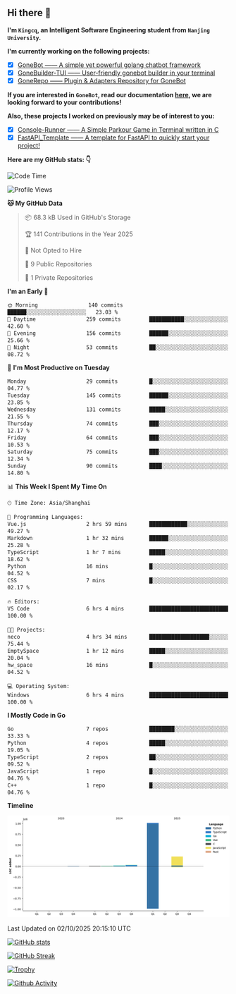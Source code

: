 ## Hi there 👋

**I'm `Kingcq`, an Intelligent Software Engineering student from `Nanjing University`.**

**I'm currently working on the following projects:**

- [x] [GoneBot —— A simple yet powerful golang chatbot framework](https://github.com/gonebot-dev/gonebot)
- [x] [GoneBuilder-TUI —— User-friendly gonebot builder in your terminal](https://github.com/gonebot-dev/gonebuilder-tui)
- [x] [GoneRepo —— Plugin & Adapters Repository for GoneBot](https://github.com/gonebot-dev/gonerepo)

**If you are interested in `GoneBot`, read our documentation [here](https://gonebot-dev.github.io/), we are looking forward to your contributions!**

**Also, these projects I worked on previously may be of interest to you:**

- [x] [Console-Runner —— A Simple Parkour Game in Terminal written in C](https://github.com/Kingcxp/Console-Runners)
- [x] [FastAPI_Template —— A template for FastAPI to quickly start your project!](https://github.com/Kingcxp/FastAPI_Template)

**Here are my GitHub stats: 👇**
<!--START_SECTION:waka-->
![Code Time](http://img.shields.io/badge/Code%20Time-1%2C892%20hrs%2051%20mins-blue)

![Profile Views](http://img.shields.io/badge/Profile%20Views-0-blue)

**🐱 My GitHub Data** 

> 📦 68.3 kB Used in GitHub's Storage 
 > 
> 🏆 141 Contributions in the Year 2025
 > 
> 🚫 Not Opted to Hire
 > 
> 📜 9 Public Repositories 
 > 
> 🔑 1 Private Repositories 
 > 
**I'm an Early 🐤** 

```text
🌞 Morning                140 commits         ██████░░░░░░░░░░░░░░░░░░░   23.03 % 
🌆 Daytime                259 commits         ███████████░░░░░░░░░░░░░░   42.60 % 
🌃 Evening                156 commits         ██████░░░░░░░░░░░░░░░░░░░   25.66 % 
🌙 Night                  53 commits          ██░░░░░░░░░░░░░░░░░░░░░░░   08.72 % 
```
📅 **I'm Most Productive on Tuesday** 

```text
Monday                   29 commits          █░░░░░░░░░░░░░░░░░░░░░░░░   04.77 % 
Tuesday                  145 commits         ██████░░░░░░░░░░░░░░░░░░░   23.85 % 
Wednesday                131 commits         █████░░░░░░░░░░░░░░░░░░░░   21.55 % 
Thursday                 74 commits          ███░░░░░░░░░░░░░░░░░░░░░░   12.17 % 
Friday                   64 commits          ███░░░░░░░░░░░░░░░░░░░░░░   10.53 % 
Saturday                 75 commits          ███░░░░░░░░░░░░░░░░░░░░░░   12.34 % 
Sunday                   90 commits          ████░░░░░░░░░░░░░░░░░░░░░   14.80 % 
```


📊 **This Week I Spent My Time On** 

```text
🕑︎ Time Zone: Asia/Shanghai

💬 Programming Languages: 
Vue.js                   2 hrs 59 mins       ████████████░░░░░░░░░░░░░   49.27 % 
Markdown                 1 hr 32 mins        ██████░░░░░░░░░░░░░░░░░░░   25.28 % 
TypeScript               1 hr 7 mins         █████░░░░░░░░░░░░░░░░░░░░   18.62 % 
Python                   16 mins             █░░░░░░░░░░░░░░░░░░░░░░░░   04.52 % 
CSS                      7 mins              █░░░░░░░░░░░░░░░░░░░░░░░░   02.17 % 

🔥 Editors: 
VS Code                  6 hrs 4 mins        █████████████████████████   100.00 % 

🐱‍💻 Projects: 
neco                     4 hrs 34 mins       ███████████████████░░░░░░   75.44 % 
EmptySpace               1 hr 12 mins        █████░░░░░░░░░░░░░░░░░░░░   20.04 % 
hw_space                 16 mins             █░░░░░░░░░░░░░░░░░░░░░░░░   04.52 % 

💻 Operating System: 
Windows                  6 hrs 4 mins        █████████████████████████   100.00 % 
```

**I Mostly Code in Go** 

```text
Go                       7 repos             ████████░░░░░░░░░░░░░░░░░   33.33 % 
Python                   4 repos             █████░░░░░░░░░░░░░░░░░░░░   19.05 % 
TypeScript               2 repos             ██░░░░░░░░░░░░░░░░░░░░░░░   09.52 % 
JavaScript               1 repo              █░░░░░░░░░░░░░░░░░░░░░░░░   04.76 % 
C++                      1 repo              █░░░░░░░░░░░░░░░░░░░░░░░░   04.76 % 
```



**Timeline**

![Lines of Code chart](https://raw.githubusercontent.com/Kingcxp/Kingcxp/main/assets/bar_graph.png)


 Last Updated on 02/10/2025 20:15:10 UTC
<!--END_SECTION:waka-->

[![GitHub stats](https://github-readme-stats.vercel.app/api?username=Kingcxp&show_icons=true&count_private=true&theme=aura&hide_border=true&icon_color=FF4500&text_color=76EE00)](https://github.com/anuraghazra/github-readme-stats)    

[![GitHub Streak](https://github-readme-streak-stats.herokuapp.com/?user=Kingcxp&hide_border=true&theme=catppuccin-macchiato)](https://git.io/streak-stats)

[![Trophy](https://github-profile-trophy.vercel.app/?username=Kingcxp&theme=dracula)](https://github.com/ryo-ma/github-profile-trophy)

[![Github Activity](https://github-readme-activity-graph.vercel.app/graph?username=Kingcxp&theme=tokyo-night&hide_border=true)](https://github.com/ashutosh00710/github-readme-activity-graph)